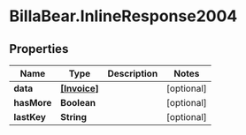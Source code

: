 # BillaBear.InlineResponse2004

## Properties
Name | Type | Description | Notes
------------ | ------------- | ------------- | -------------
**data** | [**[Invoice]**](Invoice.md) |  | [optional] 
**hasMore** | **Boolean** |  | [optional] 
**lastKey** | **String** |  | [optional] 

